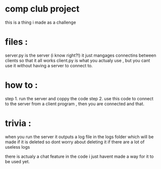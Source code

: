 # comp club project
this is a thing i made as a challenge 

# files :
server.py is the server (i know right?!) it just mangages connectins between clients so that it all works
client.py is what you actualy use , but you cant use it without having a server to connect to. 

# how to :
step 1. run the server and coppy the code 
step 2. use this code to connect to the server from a client program , then you are connected and that.

# trivia :
when you run the server it outputs a log file in the logs folder which will be made if it is deleted so dont worry about deleting it if there are a lot of useless logs

there is actualy a chat feature in the code i just havent made a way for it to be used yet.

